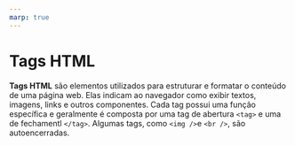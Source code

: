 ```yaml
---
marp: true
---
```


# Tags HTML

**Tags HTML** são elementos utilizados para estruturar e formatar o conteúdo de uma página web. Elas indicam ao navegador como exibir textos, imagens, links e outros componentes. Cada tag possui uma função específica e geralmente é composta por uma tag de abertura `<tag>` e uma de fechamentl `</tag>`. Algumas tags, como `<img />`e `<br />`, são autoencerradas.
